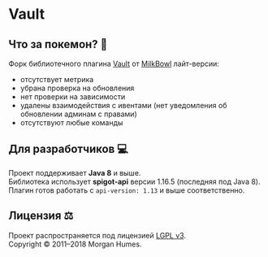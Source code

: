 # Vault

## Что за покемон? 🤔
Форк библиотечного плагина [Vault](https://github.com/MilkBowl/Vault) от [MilkBowl](https://github.com/MilkBowl) лайт-версии:
- отсутствует метрика
- убрана проверка на обновления
- нет проверки на зависимости
- удалены взаимодействия с ивентами (нет уведомления об обновлении админам с правами)
- отсутствуют любые команды

## Для разработчиков 💻
Проект поддерживает **Java 8** и выше.  
Библиотека использует **spigot-api** версии 1.16.5 (последняя под Java 8).  
Плагин готов работать с `api-version: 1.13` и выше соответственно.

## Лицензия ⚖️
Проект распространяется под лицензией [LGPL v3](./LICENSE).  
Copyright © 2011–2018 Morgan Humes.
